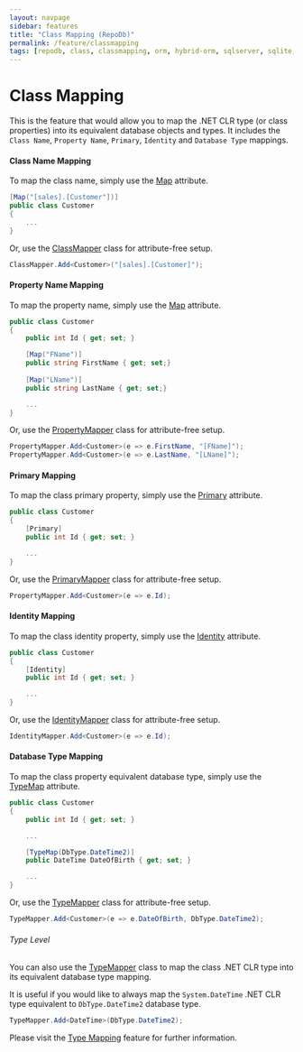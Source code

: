 ```yaml
---
layout: navpage
sidebar: features
title: "Class Mapping (RepoDb)"
permalink: /feature/classmapping
tags: [repodb, class, classmapping, orm, hybrid-orm, sqlserver, sqlite, mysql, postgresql]
---
```


# Class Mapping

This is the feature that would allow you to map the .NET CLR type (or class properties) into its equivalent database objects and types. It includes the `Class Name`, `Property Name`, `Primary`, `Identity` and `Database Type` mappings.

#### Class Name Mapping

To map the class name, simply use the [Map](/attribute/map) attribute.

```csharp
[Map("[sales].[Customer"])]
public class Customer
{
    ...
}
```

Or, use the [ClassMapper](/mapper/classmapper) class for attribute-free setup.

```csharp
ClassMapper.Add<Customer>("[sales].[Customer]");
```

#### Property Name Mapping

To map the property name, simply use the [Map](/attribute/map) attribute.

```csharp
public class Customer
{
    public int Id { get; set; }

    [Map("FName")]
    public string FirstName { get; set;}
    
    [Map("LName")]
    public string LastName { get; set;}

    ...
}
```

Or, use the [PropertyMapper](/mapper/propertymapper) class for attribute-free setup.

```csharp
PropertyMapper.Add<Customer>(e => e.FirstName, "[FName]");
PropertyMapper.Add<Customer>(e => e.LastName, "[LName]");
```

#### Primary Mapping

To map the class primary property, simply use the [Primary](/attribute/primary) attribute.

```csharp
public class Customer
{
    [Primary]
    public int Id { get; set; }

    ...
}
```

Or, use the [PrimaryMapper](/mapper/primarymapper) class for attribute-free setup.

```csharp
PropertyMapper.Add<Customer>(e => e.Id);
```

#### Identity Mapping

To map the class identity property, simply use the [Identity](/attribute/identity) attribute.

```csharp
public class Customer
{
    [Identity]
    public int Id { get; set; }

    ...
}
```

Or, use the [IdentityMapper](/mapper/identitymapper) class for attribute-free setup.

```csharp
IdentityMapper.Add<Customer>(e => e.Id);
```

#### Database Type Mapping

To map the class property equivalent database type, simply use the [TypeMap](/attribute/typemap) attribute.

```csharp
public class Customer
{
    public int Id { get; set; }

    ...

    [TypeMap(DbType.DateTime2)]
    public DateTime DateOfBirth { get; set; }

    ...
}
```

Or, use the [TypeMapper](/mapper/typemapper) class for attribute-free setup.

```csharp
TypeMapper.Add<Customer>(e => e.DateOfBirth, DbType.DateTime2);
```

###### Type Level

You can also use the [TypeMapper](/mapper/typemapper) class to map the class .NET CLR type into its equivalent database type mapping.

It is useful if you would like to always map the `System.DateTime` .NET CLR type equivalent to `DbType.DateTime2` database type.

```csharp
TypeMapper.Add<DateTime>(DbType.DateTime2);
```

Please visit the [Type Mapping](/feature/typemapping) feature for further information.